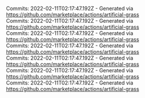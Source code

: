 Commits: 2022-02-11T02:17:47.192Z - Generated via https://github.com/marketplace/actions/artificial-grass
<br>
Commits: 2022-02-11T02:17:47.192Z - Generated via https://github.com/marketplace/actions/artificial-grass
<br>
Commits: 2022-02-11T02:17:47.192Z - Generated via https://github.com/marketplace/actions/artificial-grass
<br>
Commits: 2022-02-11T02:17:47.192Z - Generated via https://github.com/marketplace/actions/artificial-grass
<br>
Commits: 2022-02-11T02:17:47.192Z - Generated via https://github.com/marketplace/actions/artificial-grass
<br>
Commits: 2022-02-11T02:17:47.192Z - Generated via https://github.com/marketplace/actions/artificial-grass
<br>
Commits: 2022-02-11T02:17:47.192Z - Generated via https://github.com/marketplace/actions/artificial-grass
<br>
